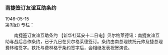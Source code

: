 ### 南捷签订友谊互助条约  

1946-05-15  
第3版()
专栏：

　　南捷签订友谊互助条约
    【新华社延安十二日电】贝尔格莱德讯：南捷友谊互助与战后合作条约，已于九日在贝尔格莱德签订。条约由南总理铁托元帅及捷总理费林格签字。铁托与费林格于条约签字后，会相继发表祝贺演说。  
